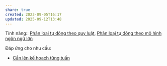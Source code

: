 ```yaml
---
share: true
created: 2023-09-05T16:17
updated: 2025-09-12T13:48
---
```

Tính năng:: [Phân loại tự động theo quy luật](../../3%20T%C3%ADnh%20n%C4%83ng/C%C3%A1ch%20ph%C3%A2n%20lo%E1%BA%A1i/Ph%C3%A2n%20lo%E1%BA%A1i%20t%E1%BB%B1%20%C4%91%E1%BB%99ng%20theo%20quy%20lu%E1%BA%ADt.md), [Phân loại tự động theo mô hình ngôn ngữ lớn](../../3%20T%C3%ADnh%20n%C4%83ng/C%C3%A1ch%20ph%C3%A2n%20lo%E1%BA%A1i/Ph%C3%A2n%20lo%E1%BA%A1i%20t%E1%BB%B1%20%C4%91%E1%BB%99ng%20theo%20m%C3%B4%20h%C3%ACnh%20ng%C3%B4n%20ng%E1%BB%AF%20l%E1%BB%9Bn.md)

Đáp ứng cho nhu cầu:
- [Cần lên kế hoạch từng tuần](../C%C3%A1ch%20l%C3%AAn%20k%E1%BA%BF%20ho%E1%BA%A1ch%20s%E1%BB%AD%20d%E1%BB%A5ng%20ti%E1%BB%81n/C%E1%BA%A7n%20l%C3%AAn%20k%E1%BA%BF%20ho%E1%BA%A1ch%20t%E1%BB%ABng%20tu%E1%BA%A7n.md)

